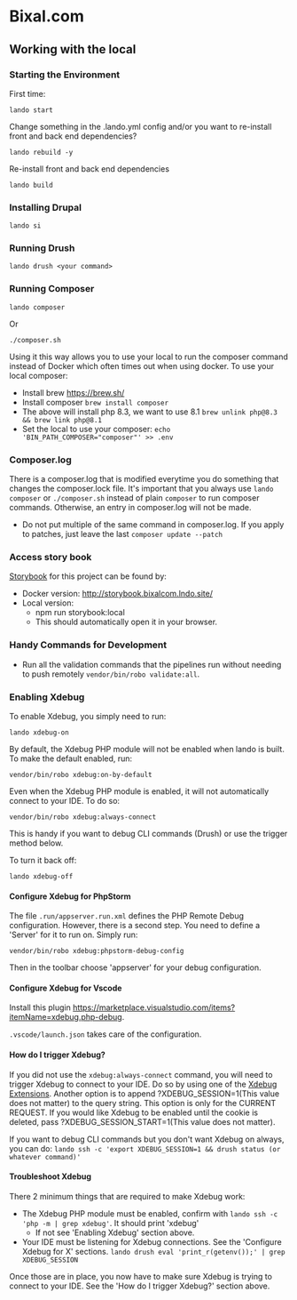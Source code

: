# Bixal.com

## Working with the local

### Starting the Environment

First time:

```
lando start
```

Change something in the .lando.yml config and/or you want to re-install front and back end dependencies?

```
lando rebuild -y
```

Re-install front and back end dependencies

```
lando build
```

### Installing Drupal

```
lando si
```

### Running Drush

```
lando drush <your command>
```

### Running Composer

```
lando composer
```

Or

```
./composer.sh
```

Using it this way allows you to use your local to run the composer command instead of Docker which often times out when using docker. To use your local composer:

- Install brew https://brew.sh/
- Install composer `brew install composer`
- The above will install php 8.3, we want to use 8.1 `brew unlink php@8.3 && brew link php@8.1`
- Set the local to use your composer: `echo 'BIN_PATH_COMPOSER="composer"' >> .env`

### Composer.log

There is a composer.log that is modified everytime you do something that changes the composer.lock file.
It's important that you always use `lando composer` or `./composer.sh` instead of plain `composer` to run composer commands. Otherwise, an entry in composer.log will not be made.

- Do not put multiple of the same command in composer.log. If you apply to patches, just leave the last `composer update --patch`

### Access story book

[Storybook](https://storybook.js.org/) for this project can be found by:

- Docker version: http://storybook.bixalcom.lndo.site/
- Local version:
  - npm run storybook:local
  - This should automatically open it in your browser.

### Handy Commands for Development

- Run all the validation commands that the pipelines run without needing to push remotely `vendor/bin/robo validate:all`.

### Enabling Xdebug

To enable Xdebug, you simply need to run:

```
lando xdebug-on
```

By default, the Xdebug PHP module will not be enabled when lando is built. To make the default enabled, run:

```
vendor/bin/robo xdebug:on-by-default
```

Even when the Xdebug PHP module is enabled, it will not automatically connect to your IDE. To do so:

```
vendor/bin/robo xdebug:always-connect
```

This is handy if you want to debug CLI commands (Drush) or use the trigger method below.

To turn it back off:

```
lando xdebug-off
```

#### Configure Xdebug for PhpStorm

The file `.run/appserver.run.xml` defines the PHP Remote Debug configuration. However, there is a second step. You need to define a 'Server' for it to run on. Simply run:

```
vendor/bin/robo xdebug:phpstorm-debug-config
```

Then in the toolbar choose 'appserver' for your debug configuration.

#### Configure Xdebug for Vscode

Install this plugin https://marketplace.visualstudio.com/items?itemName=xdebug.php-debug.

`.vscode/launch.json` takes care of the configuration.

#### How do I trigger Xdebug?

If you did not use the `xdebug:always-connect` command, you will need to trigger Xdebug to connect to your IDE. Do so by using one of the [Xdebug Extensions](https://xdebug.org/docs/step_debug#browser-extensions). Another option is to append ?XDEBUG_SESSION=1(This value does not matter) to the query string. This option is only for the CURRENT REQUEST. If you would like Xdebug to be enabled until the cookie is deleted, pass ?XDEBUG_SESSION_START=1(This value does not matter).

If you want to debug CLI commands but you don't want Xdebug on always, you can do:
`lando ssh -c 'export XDEBUG_SESSION=1 && drush status (or whatever command)'`

#### Troubleshoot Xdebug

There 2 minimum things that are required to make Xdebug work:

- The Xdebug PHP module must be enabled, confirm with `lando ssh -c 'php -m | grep xdebug'`. It should print 'xdebug'
  - If not see 'Enabling Xdebug' section above.
- Your IDE must be listening for Xdebug connections. See the 'Configure Xdebug for X' sections. `lando drush eval 'print_r(getenv());' | grep XDEBUG_SESSION`

Once those are in place, you now have to make sure Xdebug is trying to connect to your IDE. See the 'How do I trigger Xdebug?' section above.
